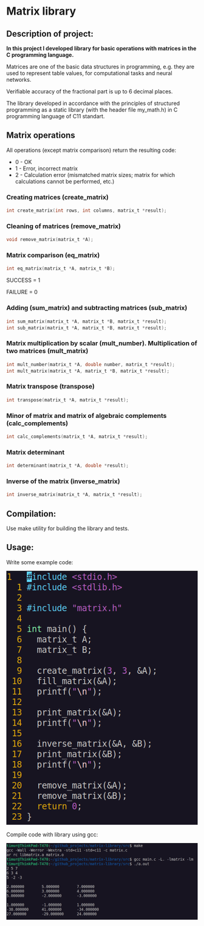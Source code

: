 # Matrix library

## __Description of project:__

__In this project I developed library for basic operations with matrices in the C programming language.__

Matrices are one of the basic data structures in programming, e.g. they are used to represent table values, for computational tasks and neural networks.

Verifiable accuracy of the fractional part is up to 6 decimal places.

The library developed in accordance with the principles of structured programming as a static library (with the header file my_math.h) in C programming language of C11 standart.

## Matrix operations

All operations (except matrix comparison) return the resulting code:
- 0 - OK
- 1 - Error, incorrect matrix
- 2 - Calculation error (mismatched matrix sizes; matrix for which calculations cannot be performed, etc.)

### Creating matrices (create_matrix)

```c
int create_matrix(int rows, int columns, matrix_t *result);
```

### Cleaning of matrices (remove_matrix)

```c
void remove_matrix(matrix_t *A);
```

### Matrix comparison (eq_matrix)

```c
int eq_matrix(matrix_t *A, matrix_t *B);
```

SUCCESS = 1

FAILURE = 0

### Adding (sum_matrix) and subtracting matrices (sub_matrix)

```c
int sum_matrix(matrix_t *A, matrix_t *B, matrix_t *result);
int sub_matrix(matrix_t *A, matrix_t *B, matrix_t *result);
```

### Matrix multiplication by scalar (mult_number). Multiplication of two matrices (mult_matrix)

```c
int mult_number(matrix_t *A, double number, matrix_t *result);
int mult_matrix(matrix_t *A, matrix_t *B, matrix_t *result);
```

### Matrix transpose (transpose)

```c
int transpose(matrix_t *A, matrix_t *result);
```

### Minor of matrix and matrix of algebraic complements (calc_complements)
```c
int calc_complements(matrix_t *A, matrix_t *result);
```

### Matrix determinant

```c
int determinant(matrix_t *A, double *result);
```

### Inverse of the matrix (inverse_matrix)

```c
int inverse_matrix(matrix_t *A, matrix_t *result);
```

## __Compilation:__
Use make utility for building the library and tests.

## __Usage:__
Write some example code:

![usage_1](img/usage_1.png)

Compile code with library using gcc:

![usage_2](img/usage_2.png)
